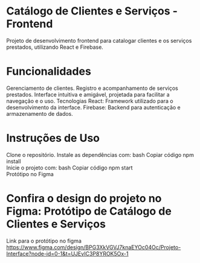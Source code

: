 # Catálogo de Clientes e Serviços - Frontend
Projeto de desenvolvimento frontend para catalogar clientes e os serviços prestados, utilizando React e Firebase.

# Funcionalidades
Gerenciamento de clientes.
Registro e acompanhamento de serviços prestados.
Interface intuitiva e amigável, projetada para facilitar a navegação e o uso.
Tecnologias
React: Framework utilizado para o desenvolvimento da interface.
Firebase: Backend para autenticação e armazenamento de dados.
# Instruções de Uso
Clone o repositório.
Instale as dependências com:
bash
Copiar código
npm install  
Inicie o projeto com:
bash
Copiar código
npm start  
Protótipo no Figma
# Confira o design do projeto no Figma: Protótipo de Catálogo de Clientes e Serviços
Link para o protótipo no figma https://www.figma.com/design/BPG3XkVGVJ7knaEYOc04Oc/Projeto-Interface?node-id=0-1&t=UJEvIC3P8YROK5Ox-1
